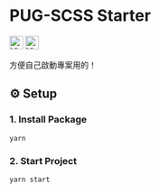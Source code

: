 # PUG-SCSS Starter
<img
  src="https://img.shields.io/badge/Node-v14-brightgreen"
  height="24"
  alt="Viewer"
/>
<img
  src="https://img.shields.io/badge/license-MIT-blue"
  height="24"
  alt="Viewer"
/>

方便自己啟動專案用的！

## ⚙ Setup
### 1. Install Package
```
yarn
```
### 2. Start Project
```
yarn start
```
